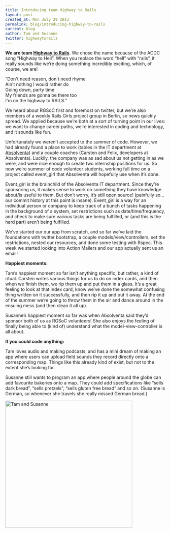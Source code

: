```yaml
---
title: Introducing team Highway to Rails
layout: post
created_at: Mon July 29 2013
permalink: blog/introducing-highway-to-rails
current: blog
author: Tam and Susanne
twitter: highwaytorails
---
```


**We are team [Highway to Rails](https://teams.railsgirlssummerofcode.org/teams/14).** We chose the name because of the ACDC song “Highway to Hell”. When you replace the word “hell” with “rails”, it really sounds like we’re doing something incredibly exciting, which, of course, we are!

“Don't need reason, don't need rhyme<br>
Ain't nothing I would rather do<br>
Going down, party time<br>
My friends are gonna be there too<br>
I'm on the highway to RAILS.”

We heard about RGSoC first and foremost on twitter, but we’re also members of a weekly Rails Girls project group in Berlin, so news quickly spread. We applied because we’re both at a sort of turning point in our lives: we want to change career paths, we’re interested in coding and technology, and it sounds like fun.

Unfortunately we weren’t accepted to the summer of code. However, we had already found a place to work (tables in the IT department at [Absolventa](http://www.absolventa.de/)) and a couple coaches (Carsten and Felix, developers at Absolventa). Luckily, the company was as sad about us not getting in as we were, and were nice enough to create two internship positions for us. So now we’re summer of code volunteer students, working full time on a project called event_girl that Absolventa will hopefully use when it’s done.

Event_girl is the brainchild of the Absolventa IT department. Since they’re sponsoring us, it makes sense to work on something they have knowledge about/is useful to them. But don’t worry, it’s still open source! (painfully so... our commit history at this point is insane). Event_girl is a way for an individual person or company to keep track of a bunch of tasks happening in the background of a system, set restrictions such as date/time/frequency, and check to make sure various tasks are being fulfilled, or (and this is the hard part) aren’t being fulfilled.

We’ve started our our app from scratch, and so far we’ve laid the foundations with twitter bootstrap, a couple models/view/controllers, set the restrictions, nested our resources, and done some testing with Rspec. This week we started looking into Action Mailers and our app actually sent us an email!

**Happiest moments:**

Tam’s happiest moment so far isn’t anything specific, but rather, a kind of ritual. Carsten writes various things for us to do on index cards, and then when we finish them, we rip them up and put them in a glass. It’s a great feeling to look at that index card, know we’ve done the somewhat confusing thing written on it successfully, and then rip it up and put it away. At the end of the summer we’re going to throw them in the air and dance around in the ensuing mess (and then clean it all up).

Susanne’s happiest moment so far was when Absolventa said they’d sponsor both of us as RGSoC volunteers! She also enjoys the feeling of finally being able to (kind of) understand what the model-view-controller is all about.

**If you could code anything:**

Tam loves audio and making podcasts, and has a mini dream of making an app where users can upload field sounds they record directly onto a corresponding map. Things like this already kind of exist, but not to the extent she’s looking for.

Susanne still wants to program an app where people around the globe can add favourite bakeries onto a map. They could add specifications like “sells dark bread”, “sells pretzels”, “sells gluten free bread” and so on. (Susanne is German, so whenever she travels she really missed German bread.)

<img src="https://f.cloud.github.com/assets/4237285/855647/b3b3bbc8-f52b-11e2-892b-2cad134523e7.jpg" alt="Tam and Susanne" width= "400">
